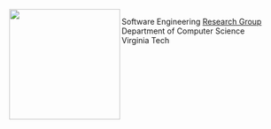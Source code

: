 <div class="grid" style="display: flex;">

<div style="align-content: center;">
    <a href="https://code-world-no-blanket.github.io/" target="_blank"><img src="https://code-world-no-blanket.github.io/files/img/codeworld-Logo-Color.png" width="200" align="left" ></a>
</div>

<div>

>>>
Software Engineering <a href="https://code-world-no-blanket.github.io/" target="_blank">Research Group</a><br>
Department of Computer Science<br>
Virginia Tech
>>>